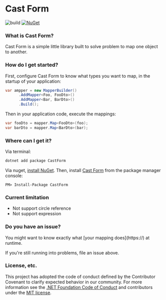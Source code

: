 # Cast Form

![build](https://github.com/lillo42/cast-form/workflows/Build%20Master/badge.svg)
[![NuGet](http://img.shields.io/nuget/v/CastForm.svg)](https://www.nuget.org/packages/CastForm/)


### What is Cast Form?

Cast Form is a simple little library built to solve problem to map one object to another.


### How do I get started?

First, configure Cast Form to know what types you want to map, in the startup of your application:

```csharp
var ampper = new MapperBuilder()
      .AddMapper<Foo, FooDto>()
      .AddMapper<Bar, BarDto>()
      .Build();
```
Then in your application code, execute the mappings:

```csharp
var fooDto = mapper.Map<FooDto>(foo);
var barDto = mapper.Map<BarDto>(bar);
```

### Where can I get it?

Via terminal:

```bash
dotnet add package CastForm
```

Via nuget, [install NuGet](http://docs.nuget.org/docs/start-here/installing-nuget). Then, install [Cast Form](https://www.nuget.org/packages/CastForm/) from the package manager console:

```
PM> Install-Package CastForm
```

### Current limitation

- Not support circle reference
- Not support expression


### Do you have an issue?

You might want to know exactly what [your mapping does](https://<To add>) at runtime.

If you're still running into problems, file an issue above.

### License, etc.

This project has adopted the code of conduct defined by the Contributor Covenant to clarify expected behavior in our community.
For more information see the [.NET Foundation Code of Conduct](https://dotnetfoundation.org/code-of-conduct) and contributors under the [MIT license](/LICENSE).

